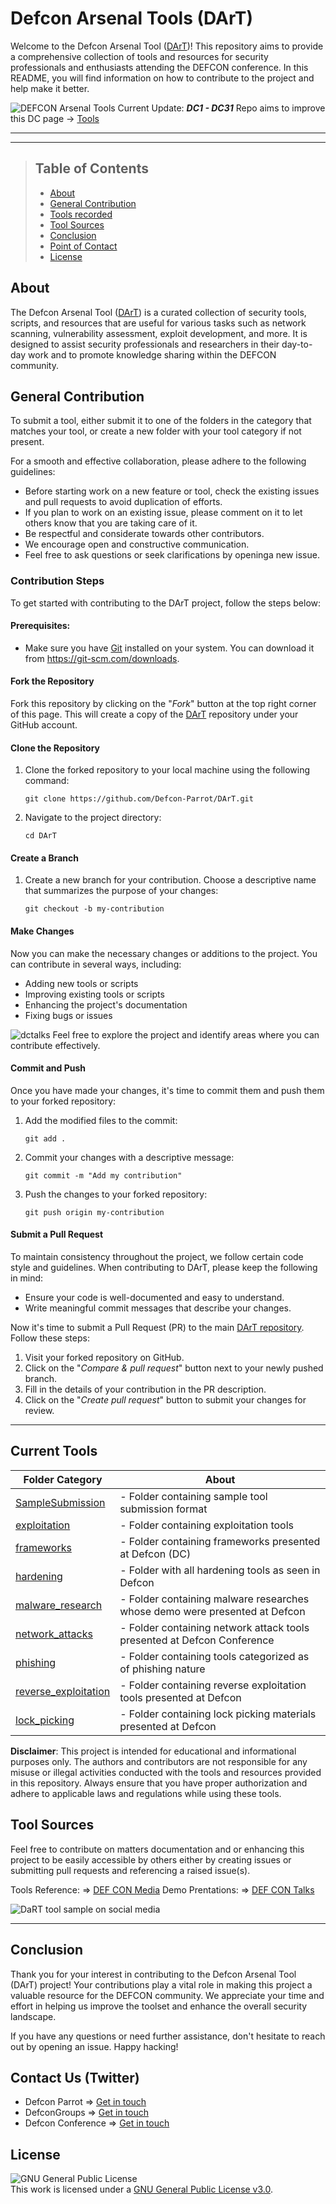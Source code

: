 # Defcon Arsenal Tools (DArT)

Welcome to the Defcon Arsenal Tool ([DArT](https://github.com/Defcon-Parrot/DArT))! This repository aims to provide a comprehensive collection of tools and resources for security professionals and enthusiasts attending the DEFCON conference. In this README, you will find information on how to contribute to the project and help make it better.

![DEFCON Arsenal Tools](https://user-images.githubusercontent.com/30528167/194520228-1c8422f0-5e25-4d71-8d41-4a1f05c11252.png)
Current Update: <b><i>DC1 - DC31</i></b>
Repo aims to improve this DC page -> [Tools](https://defcon.org/html/links/dc-tools.html)

---

---

> ## Table of Contents</h2></b>
>
> - [About](#About)
> - [General Contribution](#general-contribution)
> - [Tools recorded](#current-tools)
> - [Tool Sources](#tool-sources)
> - [Conclusion](#conclusion)
> - [Point of Contact](#Contact-Us)
> - [License](#License)

## About

The Defcon Arsenal Tool ([DArT](https://dcparrot.medium.com/omg-this-might-be-the-best-way-to-track-record-tools-demod-at-defcon-hacker-conference-280d4b224cf9)) is a curated collection of security tools, scripts, and resources that are useful for various tasks such as network scanning, vulnerability assessment, exploit development, and more. It is designed to assist security professionals and researchers in their day-to-day work and to promote knowledge sharing within the DEFCON community.

## General Contribution

To submit a tool, either submit it to one of the folders in the category that matches your tool, or create a new folder with your tool category if not present.

For a smooth and effective collaboration, please adhere to the following guidelines:

- Before starting work on a new feature or tool, check the existing issues and pull requests to avoid duplication of efforts.
- If you plan to work on an existing issue, please comment on it to let others know that you are taking care of it.
- Be respectful and considerate towards other contributors.
- We encourage open and constructive communication.
- Feel free to ask questions or seek clarifications by openinga new issue.

### Contribution Steps

To get started with contributing to the DArT project, follow the steps below:

#### Prerequisites:

- Make sure you have [Git](https://git-scm.com/downloads) installed on your system. You can download it from https://git-scm.com/downloads.

#### Fork the Repository

Fork this repository by clicking on the "_Fork_" button at the top right corner of this page. This will create a copy of the [DArT](https://github.com/Defcon-Parrot/DArT) repository under your GitHub account.

#### Clone the Repository

1. Clone the forked repository to your local machine using the following command:

   `git clone https://github.com/Defcon-Parrot/DArT.git`

2. Navigate to the project directory:

   `cd DArT`

#### Create a Branch

1. Create a new branch for your contribution. Choose a descriptive name that summarizes the purpose of your changes:

   `git checkout -b my-contribution`

#### Make Changes

Now you can make the necessary changes or additions to the project. You can contribute in several ways, including:

- Adding new tools or scripts
- Improving existing tools or scripts
- Enhancing the project's documentation
- Fixing bugs or issues

![dctalks](https://user-images.githubusercontent.com/30528167/194534636-238ecbd8-e133-4fff-adf1-1d9f5a223f46.PNG)
Feel free to explore the project and identify areas where you can contribute effectively.

#### Commit and Push

Once you have made your changes, it's time to commit them and push them to your forked repository:

1. Add the modified files to the commit:

   `git add .`

2. Commit your changes with a descriptive message:

   `git commit -m "Add my contribution"`

3. Push the changes to your forked repository:

   `git push origin my-contribution`

#### Submit a Pull Request

To maintain consistency throughout the project, we follow certain code style and guidelines. When contributing to DArT, please keep the following in mind:

- Ensure your code is well-documented and easy to understand.
- Write meaningful commit messages that describe your changes.

Now it's time to submit a Pull Request (PR) to the main [DArT repository](https://github.com/Defcon-Parrot/DArT). Follow these steps:

1. Visit your forked repository on GitHub.
2. Click on the "_Compare & pull request_" button next to your newly pushed branch.
3. Fill in the details of your contribution in the PR description.
4. Click on the "_Create pull request_" button to submit your changes for review.

---

## Current Tools

| Folder Category                                                                              | About                                                                      |
| -------------------------------------------------------------------------------------------- | -------------------------------------------------------------------------- |
| [SampleSubmission](https://github.com/Defcon-Parrot/DArT/tree/main/SampleSubmission)         | - Folder containing sample tool submission format                          |
| [exploitation](https://github.com/Defcon-Parrot/DArT/tree/main/exploitation)                 | - Folder containing exploitation tools                                     |
| [frameworks](https://github.com/Defcon-Parrot/DArT/tree/main/frameworks)                     | - Folder containing frameworks presented at Defcon (DC)                    |
| [hardening](https://github.com/Defcon-Parrot/DArT/tree/main/hardening)                       | - Folder with all hardening tools as seen in Defcon                        |
| [malware_research](https://github.com/Defcon-Parrot/DArT/tree/main/malware_research)         | - Folder containing malware researches whose demo were presented at Defcon |
| [network_attacks](https://github.com/Defcon-Parrot/DArT/tree/main/network_attacks)           | - Folder containing network attack tools presented at Defcon Conference    |
| [phishing](https://github.com/Defcon-Parrot/DArT/tree/main/phishing)                         | - Folder containing tools categorized as of phishing nature                |
| [reverse_exploitation](https://github.com/Defcon-Parrot/DArT/tree/main/reverse_exploitation) | - Folder containing reverse exploitation tools presented at Defcon         |
| [lock_picking](https://github.com/Defcon-Parrot/DArT/tree/main/lock_picking)                 | - Folder containing lock picking materials presented at Defcon             |

<b>Disclaimer</b>: This project is intended for educational and informational purposes only. The authors and contributors are not responsible for any misuse or illegal activities conducted with the tools and resources provided in this repository. Always ensure that you have proper authorization and adhere to applicable laws and regulations while using these tools.

## Tool Sources

Feel free to contribute on matters documentation and or enhancing this project to be easily accessible by others either by creating issues or submitting pull requests and referencing a raised issue(s).

Tools Reference: => [DEF CON Media](https://media.defcon.org/)
Demo Prentations: => [DEF CON Talks](https://www.youtube.com/user/DEFCONConference/playlists)

![DaRT tool sample on social media](https://github.com/Defcon-Parrot/DArT/assets/30528167/fbbf1b79-0c46-4e99-aeb0-1bc611ffa794)

---

## Conclusion

Thank you for your interest in contributing to the Defcon Arsenal Tool (DArT) project! Your contributions play a vital role in making this project a valuable resource for the DEFCON community. We appreciate your time and effort in helping us improve the toolset and enhance the overall security landscape.

If you have any questions or need further assistance, don't hesitate to reach out by opening an issue. Happy hacking!

## Contact Us (Twitter)

- Defcon Parrot => [Get in touch](https://twitter.com/DefconParrot)
- DefconGroups => [Get in touch](https://twitter.com/defcongroups)
- Defcon Conference => [Get in touch](https://twitter.com/defcon)

## License

![GNU General Public License](https://www.gnu.org/graphics/gplv3-127x51.png) <br>This work is licensed under a <a rel="license" href="https://www.gnu.org/licenses/gpl-3.0.en.html">GNU General Public License v3.0</a>.
